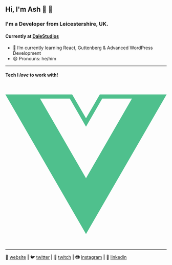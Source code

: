 ## Hi, I'm Ash 👋 🥑

### I'm a Developer from Leicestershire, UK.
#### Currently at [DaleStudios]

- 🌱 I’m currently learning React, Guttenberg & Advanced WordPress Development
- 😄 Pronouns: he/him

---
#### Tech I *love* to work with!

<svg role="img" viewBox="0 0 24 24" fill="#4FC08D" xmlns="http://www.w3.org/2000/svg"><title>Vue.js icon</title><path d="M24,1.61H14.06L12,5.16,9.94,1.61H0L12,22.39ZM12,14.08,5.16,2.23H9.59L12,6.41l2.41-4.18h4.43Z"/></svg>

---

🏡 [website][website] **|** 
🐦 [twitter][twitter] **|** 
🎥 [twitch][twitch] **|** 
📷 [instagram][instagram] **|** 
👔 [linkedin][linkedin]

[website]: https://ashredman.com
[twitter]: https://twitter.com/AJ_Redman
[twitch]: https://www.twitch.tv/ajr___
[instagram]: https://www.instagram.com/ashj_redman/
[linkedin]: https://www.linkedin.com/in/ashley-redman/
[dalestudios]: https://github.com/DaleStudiosLtd
